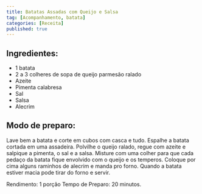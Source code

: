 ```yaml
---
title: Batatas Assadas com Queijo e Salsa
tag: [Acompanhamento, batata]
categories: [Receita]
published: true
---
```


## Ingredientes:

- 1 batata
- 2 a 3 colheres de sopa de queijo parmesão ralado
- Azeite
- Pimenta calabresa
- Sal
- Salsa
- Alecrim

## Modo de preparo:

Lave bem a batata e corte em cubos com casca e tudo. Espalhe a batata cortada em uma assadeira. Polvilhe o queijo ralado, regue com azeite e salpique a pimenta, o sal e a salsa. Misture com uma colher para que cada pedaço da batata fique envolvido com o queijo e os temperos. Coloque por cima alguns raminhos de alecrim e manda pro forno. Quando a batata estiver macia pode tirar do forno e servir.

Rendimento: 1 porção
Tempo de Preparo: 20 minutos.